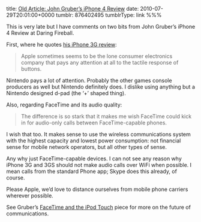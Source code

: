title: [Old Article: John Gruber’s iPhone 4 Review](http://daringfireball.net/2010/06/4)
date: 2010-07-29T20:01:00+0000
tumblr: 876402495
tumblrType: link
%%%

This is very late but I have comments on two bits from John Gruber’s iPhone 4 Review at Daring Fireball.

First, where he quotes [his iPhone 3G review](http://daringfireball.net/2008/10/iphone_3g):

> Apple sometimes seems to be the lone consumer electronics company that pays any attention at all to the tactile response of buttons.

Nintendo pays a lot of attention. Probably the other games console producers as well but Nintendo definitely does. I dislike using anything but a Nintendo designed d-pad (the ‘+’ shaped thing). 

Also, regarding FaceTime and its audio quality:

> The difference is so stark that it makes me wish FaceTime could kick in for audio-only calls between FaceTime-capable phones.

I wish that too. It makes sense to use the wireless communications system with the highest capacity and lowest power consumption: not financial sense for mobile network operators, but all other types of sense. 

Any why just FaceTime-capable devices. I can not see any reason why iPhone 3G and 3GS should not make audio calls over WiFi when possible. I mean calls from the standard Phone app; Skype does this already, of course. 

Please Apple, we’d love to distance ourselves from mobile phone carriers wherever possible. 

See Gruber’s [FaceTime and the iPod Touch](http://daringfireball.net/2010/06/facetime_ipod_touch) piece for more on the future of communications. 
